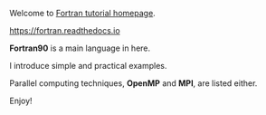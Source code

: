 Welcome to [Fortran tutorial homepage](https://fortran.readthedocs.io/).

<https://fortran.readthedocs.io>

**Fortran90** is a main language in here.

I introduce simple and practical examples.

Parallel computing techniques, **OpenMP** and **MPI**, are listed either.

Enjoy!
